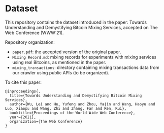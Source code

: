 # Dataset

This repository contains the dataset introduced in the paper: Towards Understanding and Demystifying Bitcoin Mixing Services, accepted on The Web Conference (WWW'21).

Repository organization:
* `paper.pdf`: the accepted version of the original paper.
* `Mixing Record.md`: mixing records for experiments with mixing services using real Bitcoins, as mentioned in the paper.
* `mixing_transactions`: directory containing mixing transactions data from our crawler using public APIs (to be organized).

To cite this paper:

```
@inproceedings{,
  title={Towards Understanding and Demystifying Bitcoin Mixing Services},
  author={Wu, Lei and Hu, Yufeng and Zhou, Yajin and Wang, Haoyu and Luo, Xiaopu and Wang, Zhi and Zhang, Fan and Ren, Kui},
  booktitle={Proceedings of the World Wide Web Conference},
  year={2021},
  organization={The Web Conference}
}
```